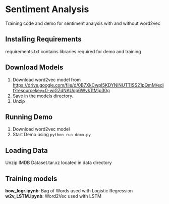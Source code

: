 # Sentiment Analysis
Training code and demo for sentiment analysis with and without word2vec  
## Installing Requirements
requirements.txt contains libraries required for demo and training  
## Download Models
1) Download word2vec model from https://drive.google.com/file/d/0B7XkCwpI5KDYNlNUTTlSS21pQmM/edit?resourcekey=0-wjGZdNAUop6WykTtMip30g  
2) Save in the models directory.  
3) Unzip  
## Running Demo
1) Download word2vec model
2) Start Demo using ```python run demo.py```
## Loading Data
Unzip IMDB Dataset.tar.xz located in data directory  
## Training models
**bow_logr.ipynb**: Bag of Words used with Logistic Regression  
**w2v_LSTM.ipynb**: Word2Vec used with LSTM  
